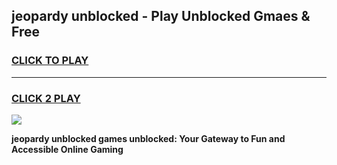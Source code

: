 
## jeopardy unblocked - Play Unblocked Gmaes & Free
<h3>
<a href="https://news.freeplayer.one?title=jeopardy_unblocked&ref=23F">CLICK TO PLAY</a></h3>
<hr>

<h3>
<a href="https://news.freeplayer.one?title=jeopardy_unblocked&ref=23F">CLICK 2 PLAY</a>
  
</h3>

<a href="https://news.freeplayer.one?title=jeopardy_unblocked&ref=23F/"><img src="https://clearcache.store/games.png"></a>


**jeopardy unblocked games unblocked: Your Gateway to Fun and Accessible Online Gaming**
